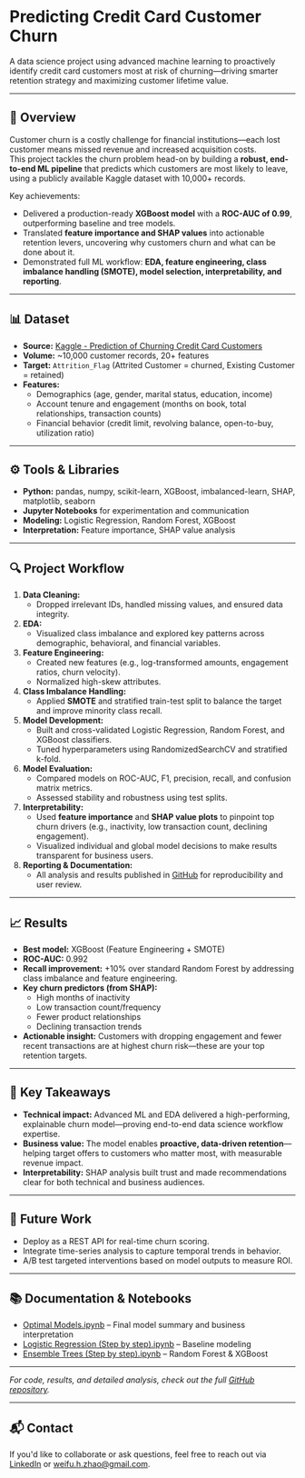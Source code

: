 # Predicting Credit Card Customer Churn

A data science project using advanced machine learning to proactively identify credit card customers most at risk of churning—driving smarter retention strategy and maximizing customer lifetime value.

---

## 📌 Overview

Customer churn is a costly challenge for financial institutions—each lost customer means missed revenue and increased acquisition costs.  
This project tackles the churn problem head-on by building a **robust, end-to-end ML pipeline** that predicts which customers are most likely to leave, using a publicly available Kaggle dataset with 10,000+ records.

Key achievements:
- Delivered a production-ready **XGBoost model** with a **ROC-AUC of 0.99**, outperforming baseline and tree models.
- Translated **feature importance and SHAP values** into actionable retention levers, uncovering why customers churn and what can be done about it.
- Demonstrated full ML workflow: **EDA, feature engineering, class imbalance handling (SMOTE), model selection, interpretability, and reporting**.

---

## 📊 Dataset

- **Source:** [Kaggle - Prediction of Churning Credit Card Customers](https://www.kaggle.com/datasets/thedevastator/predicting-credit-card-customer-attrition-with-m/data)
- **Volume:** ~10,000 customer records, 20+ features
- **Target:** `Attrition_Flag` (Attrited Customer = churned, Existing Customer = retained)
- **Features:**  
  - Demographics (age, gender, marital status, education, income)
  - Account tenure and engagement (months on book, total relationships, transaction counts)
  - Financial behavior (credit limit, revolving balance, open-to-buy, utilization ratio)

---

## ⚙️ Tools & Libraries

- **Python:** pandas, numpy, scikit-learn, XGBoost, imbalanced-learn, SHAP, matplotlib, seaborn
- **Jupyter Notebooks** for experimentation and communication
- **Modeling:** Logistic Regression, Random Forest, XGBoost
- **Interpretation:** Feature importance, SHAP value analysis

---

## 🔍 Project Workflow

1. **Data Cleaning:**  
   - Dropped irrelevant IDs, handled missing values, and ensured data integrity.
2. **EDA:**  
   - Visualized class imbalance and explored key patterns across demographic, behavioral, and financial variables.
3. **Feature Engineering:**  
   - Created new features (e.g., log-transformed amounts, engagement ratios, churn velocity).
   - Normalized high-skew attributes.
4. **Class Imbalance Handling:**  
   - Applied **SMOTE** and stratified train-test split to balance the target and improve minority class recall.
5. **Model Development:**  
   - Built and cross-validated Logistic Regression, Random Forest, and XGBoost classifiers.
   - Tuned hyperparameters using RandomizedSearchCV and stratified k-fold.
6. **Model Evaluation:**  
   - Compared models on ROC-AUC, F1, precision, recall, and confusion matrix metrics.
   - Assessed stability and robustness using test splits.
7. **Interpretability:**  
   - Used **feature importance** and **SHAP value plots** to pinpoint top churn drivers (e.g., inactivity, low transaction count, declining engagement).
   - Visualized individual and global model decisions to make results transparent for business users.
8. **Reporting & Documentation:**  
   - All analysis and results published in [GitHub](https://github.com/DigimonFrankie/Projects/tree/main/Predicting%20Credit%20Card%20Customer%20Churn%3A%20A%20Data-Driven%20Approach%20to%20Retention%20Strategy) for reproducibility and user review.

---

## 📈 Results

- **Best model:**   XGBoost (Feature Engineering + SMOTE)
- **ROC-AUC:** 0.992  
- **Recall improvement:** +10% over standard Random Forest by addressing class imbalance and feature engineering.
- **Key churn predictors (from SHAP):**
  - High months of inactivity
  - Low transaction count/frequency
  - Fewer product relationships
  - Declining transaction trends
- **Actionable insight:** Customers with dropping engagement and fewer recent transactions are at highest churn risk—these are your top retention targets.

---

## 📌 Key Takeaways

- **Technical impact:** Advanced ML and EDA delivered a high-performing, explainable churn model—proving end-to-end data science workflow expertise.
- **Business value:** The model enables **proactive, data-driven retention**—helping target offers to customers who matter most, with measurable revenue impact.
- **Interpretability:** SHAP analysis built trust and made recommendations clear for both technical and business audiences.

---

## 🧠 Future Work

- Deploy as a REST API for real-time churn scoring.
- Integrate time-series analysis to capture temporal trends in behavior.
- A/B test targeted interventions based on model outputs to measure ROI.

---

## 📚 Documentation & Notebooks

- [Optimal Models.ipynb](https://github.com/DigimonFrankie/Projects/blob/main/Predicting%20Credit%20Card%20Customer%20Churn%3A%20A%20Data-Driven%20Approach%20to%20Retention%20Strategy/Optimal%20Models.ipynb) – Final model summary and business interpretation
- [Logistic Regression (Step by step).ipynb](https://github.com/DigimonFrankie/Projects/blob/main/Predicting%20Credit%20Card%20Customer%20Churn%3A%20A%20Data-Driven%20Approach%20to%20Retention%20Strategy/Step%20by%20step/Logistic%20Regression%20(Step%20by%20step).ipynb) – Baseline modeling
- [Ensemble Trees (Step by step).ipynb](https://github.com/DigimonFrankie/Projects/blob/main/Predicting%20Credit%20Card%20Customer%20Churn%3A%20A%20Data-Driven%20Approach%20to%20Retention%20Strategy/Step%20by%20step/Emsemble%20Trees%20(Step%20by%20step).ipynb) – Random Forest & XGBoost

---

*For code, results, and detailed analysis, check out the full [GitHub repository](https://github.com/DigimonFrankie/Projects/tree/main/Predicting%20Credit%20Card%20Customer%20Churn%3A%20A%20Data-Driven%20Approach%20to%20Retention%20Strategy).*

---

## 📬 **Contact**

If you'd like to collaborate or ask questions, feel free to reach out via [LinkedIn](https://www.linkedin.com/in/frankhzhao/) or weifu.h.zhao@gmail.com.